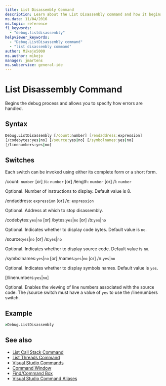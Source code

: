 ```yaml
---
title: List Disassembly Command
description: Learn about the List Disassembly command and how it begins the debug process and allows you to specify how errors are handled.
ms.date: 11/04/2016
ms.topic: reference
f1_keywords:
  - "debug.listdisassembly"
helpviewer_keywords:
  - "Debug.ListDisassembly command"
  - "list disassembly command"
author: Mikejo5000
ms.author: mikejo
manager: jmartens
ms.subservice: general-ide
---
```

# List Disassembly Command

Begins the debug process and allows you to specify how errors are handled.

## Syntax

```cmd
Debug.ListDisassembly [/count:number] [/endaddress:expression]
[/codebytes:yes|no] [/source:yes|no] [/symbolnames:yes|no]
[/linenumbers:yes|no]
```

## Switches
Each switch can be invoked using either its complete form or a short form.

/count: `number` [or] /c: `number` [or] /length: `number` [or] /l: `number`

Optional. Number of instructions to display. Default value is 8.

/endaddress: `expression` [or] /e: `expression`

Optional. Address at which to stop disassembly.

/codebytes:`yes`&#124;`no` [or] /bytes:`yes`&#124;`no` [or] /b:`yes`&#124;`no`

Optional. Indicates whether to display code bytes. Default value is `no`.

/source:`yes`&#124;`no` [or] /s:`yes`&#124;`no`

Optional. Indicates whether to display source code. Default value is `no`.

/symbolnames:`yes`&#124;`no` [or] /names:`yes`&#124;`no` [or] /n:`yes`&#124;`no`

Optional. Indicates whether to display symbols names. Default value is `yes`.

 [/linenumbers:`yes`&#124;`no`]

Optional. Enables the viewing of line numbers associated with the source code. The /source switch must have a value of `yes` to use the /linenumbers switch.

## Example

```cmd
>Debug.ListDisassembly
```

## See also

- [List Call Stack Command](../../ide/reference/list-call-stack-command.md)
- [List Threads Command](../../ide/reference/list-threads-command.md)
- [Visual Studio Commands](../../ide/reference/visual-studio-commands.md)
- [Command Window](../../ide/reference/command-window.md)
- [Find/Command Box](../../ide/find-command-box.md)
- [Visual Studio Command Aliases](../../ide/reference/visual-studio-command-aliases.md)